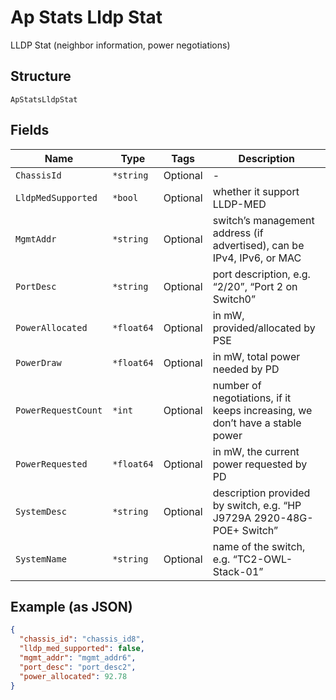 
# Ap Stats Lldp Stat

LLDP Stat (neighbor information, power negotiations)

## Structure

`ApStatsLldpStat`

## Fields

| Name | Type | Tags | Description |
|  --- | --- | --- | --- |
| `ChassisId` | `*string` | Optional | - |
| `LldpMedSupported` | `*bool` | Optional | whether it support LLDP-MED |
| `MgmtAddr` | `*string` | Optional | switch’s management address (if advertised), can be IPv4, IPv6, or MAC |
| `PortDesc` | `*string` | Optional | port description, e.g. “2/20”, “Port 2 on Switch0” |
| `PowerAllocated` | `*float64` | Optional | in mW, provided/allocated by PSE |
| `PowerDraw` | `*float64` | Optional | in mW, total power needed by PD |
| `PowerRequestCount` | `*int` | Optional | number of negotiations, if it keeps increasing, we don’t have a stable power |
| `PowerRequested` | `*float64` | Optional | in mW, the current power requested by PD |
| `SystemDesc` | `*string` | Optional | description provided by switch, e.g. “HP J9729A 2920-48G-POE+ Switch” |
| `SystemName` | `*string` | Optional | name of the switch, e.g. “TC2-OWL-Stack-01” |

## Example (as JSON)

```json
{
  "chassis_id": "chassis_id8",
  "lldp_med_supported": false,
  "mgmt_addr": "mgmt_addr6",
  "port_desc": "port_desc2",
  "power_allocated": 92.78
}
```

